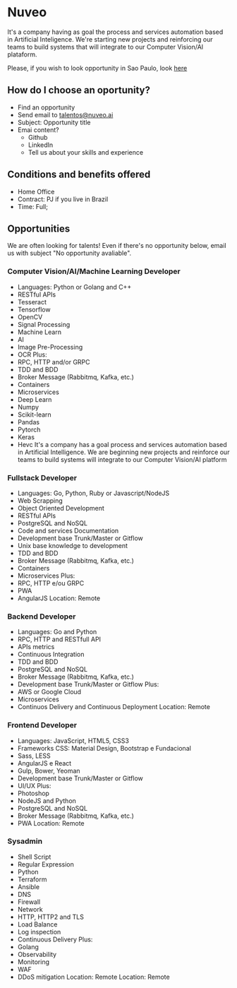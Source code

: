 # Nuveo
It's a company having as goal the process and services automation based in Artificial Inteligence. We're starting new projects and reinforcing our teams to build systems that will integrate to our Computer Vision/AI plataform.

Please, if you wish to look opportunity in Sao Paulo, look [here](https://github.com/nuveo/IWantToWorkAtNuveo/blob/master/README.md)

## How do I choose an oportunity?

- Find an opportunity
- Send email to talentos@nuveo.ai
- Subject: Opportunity title
- Emai content?
  * Github
  * LinkedIn
  * Tell us about your skills and experience

## Conditions and benefits offered
- Home Office
- Contract: PJ if you live in Brazil
- Time: Full;

## Opportunities

We are often looking for talents! Even if there's no opportunity below, email us with subject "No opportunity avaliable".

### Computer Vision/AI/Machine Learning Developer
- Languages: Python or Golang and C++
- RESTful APIs
- Tesseract
- Tensorflow
- OpenCV
- Signal Processing
- Machine Learn
- AI 
- Image Pre-Processing
- OCR
Plus:
- RPC, HTTP and/or GRPC 
- TDD and BDD
- Broker Message (Rabbitmq, Kafka, etc.)
- Containers
- Microservices
- Deep Learn
- Numpy
- Scikit-learn
- Pandas
- Pytorch
- Keras
- Hevc
It's a company has a goal process and services automation based in Artificial Intelligence. We are beginning new projects and reinforce our teams to build systems will integrate to our Computer Vision/AI platform

### Fullstack Developer
- Languages: Go, Python, Ruby or Javascript/NodeJS
- Web Scrapping
- Object Oriented Development
- RESTful APIs
- PostgreSQL and NoSQL 
- Code and services Documentation
- Development base Trunk/Master or Gitflow
- Unix base knowledge to development
- TDD and BDD
- Broker Message (Rabbitmq, Kafka, etc.)
- Containers
- Microservices
Plus:
- RPC, HTTP e/ou GRPC 
- PWA
- AngularJS
Location:
Remote

### Backend Developer
- Languages: Go and Python
- RPC, HTTP and RESTfull API
- APIs metrics
- Continuous Integration
- TDD and BDD
- PostgreSQL and NoSQL 
- Broker Message (Rabbitmq, Kafka, etc.)
- Development base Trunk/Master or Gitflow
Plus:
- AWS or Google Cloud
- Microservices
- Continuos Delivery and Continuous Deployment
Location:
Remote

### Frontend Developer
- Languages: JavaScript, HTML5, CSS3
- Frameworks CSS: Material Design, Bootstrap e Fundacional
- Sass, LESS
- AngularJS e React
- Gulp, Bower, Yeoman
- Development base Trunk/Master or Gitflow
- UI/UX
Plus:
- Photoshop
- NodeJS and Python
- PostgreSQL and NoSQL
- Broker Message (Rabbitmq, Kafka, etc.)
- PWA
Location:
Remote

### Sysadmin
- Shell Script
- Regular Expression
- Python
- Terraform
- Ansible
- DNS
- Firewall
- Network
- HTTP, HTTP2 and TLS
- Load Balance
- Log inspection
- Continuous Delivery
Plus:
- Golang
- Observability
- Monitoring
- WAF
- DDoS mitigation
Location:
Remote
Location:
Remote
